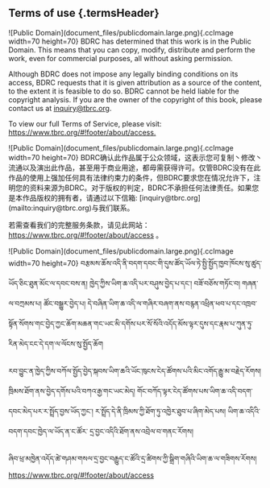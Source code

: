 ## Terms of use {.termsHeader}

<div class="terms">

<div class="en">
![Public Domain](document_files/publicdomain.large.png){.ccImage width=70 height=70} BDRC has determined that this work is in the Public Domain. This means that you can copy, modify, distribute and perform the work, even for commercial purposes, all without asking permission. 

Although BDRC does not impose any legally binding conditions on its access, BDRC requests that it is given attribution as a source of the content, to the extent it is feasible to do so. BDRC cannot be held liable for the copyright analysis. If you are the owner of the copyright of this book, please contact us at [inquiry@tbrc.org](mailto:inquiry@tbrc.org).
  
To view our full Terms of Service, please visit: <https://www.tbrc.org/#!footer/about/access.>
</div>


<div class="zh">
![Public Domain](document_files/publicdomain.large.png){.ccImage width=70 height=70}  BDRC确认此作品属于公众领域，这表示您可复制丶修改丶流通以及演出此作品，甚至用于商业用途，都毋需获得许可。仅管BDRC没有在此作品的使用上强加任何具有法律约束力的条件，但BDRC要求您在情况允许下，注明您的资料来源为BDRC。对于版权的判定，BDRC不承担任何法律责任。如果您是本作品版权的拥有者，请通过以下信箱: [inquiry@tbrc.org](mailto:inquiry@tbrc.org)与我们联系。

若需查看我们的完整服务条款，请见此网站：
<https://www.tbrc.org/#!footer/about/access>
。
</div>


<div class="bo">
![Public Domain](document_files/publicdomain.large.png){.ccImage width=70 height=70} བརྩམས་ཆོས་འདི་ནི་བདག་དབང་གི་དུས་ཚོད་ཡོལ་ཏེ་སྤྱི་སྤྱོད་ཁྱབ་ཁོངས་སུ་ཚུད་ཡོད་ཅིང་ཐུན་མོང་ལ་དབང་བས་ན། ཁྱེད་ཀྱིས་ཡིག་ཆ་འདི་པར་བཤུས་བྱེད་པ་དང་། བཟོ་བཅོས་གཏོང་བ། གཞན་ལ་བཀྲམས་པ། ཚོང་བསྒྱུར་བྱེད་པ། དེ་བཞིན་ཡིག་ཆ་འདི་ལ་གཞིར་བཞག་ནས་བརྙན་འཕྲིན་ཕབ་པ་དང་འཁྲབ་སྟོན་སོགས་གང་བྱེད་ཀྱང་ཆོག་མཆན་གང་ཡང་མི་དགོས་པར་སོ་སོའི་འདོད་མོས་ལྟར་དུས་དང་རྣམ་པ་ཀུན་ཏུ་རིན་མེད་ངང་དེ་དག་ལ་ལོངས་སུ་སྤྱོད་ཆོག

རབ་བྱུང་ན་ཁྱེད་ཀྱིས་བཀོལ་སྤྱོད་བྱེད་སྐབས་ཡིག་ཆའི་ཡོང་ཁུངས་ངེད་ཚོགས་པའི་མིང་འགོད་རྒྱུ་མ་བརྗེད་རོགས། ཁྲིམས་ཐོག་ནས་བྱེད་དགོས་པའི་བཀའ་རྒྱ་གང་ཡང་མེད། གོང་བཀོད་ལྟར་ངེད་ཚོགས་པས་ཡིག་ཆ་འདི་བདག་དབང་མེད་པར་ར་སྤྲོད་བྱས་ཡོད་ཀྱང་། ར་སྤྲོད་དེ་ནི་ཁྲིམས་ཀྱི་ཐོག་ཏུ་འཁྱེར་ཐུབ་པ་ཞིག་མེད་པས། ཡིག་ཆ་འདིའི་བདག་དབང་ཁྱེད་ལ་ཡོད་ན་ང་ཚོར་ དྲ་བྱང་འདིའི་ཐོག་ནས་འབྲེལ་བ་གནང་རོགས།

ཞིབ་ཕྲ་མཁྱེན་འདོད་ཚེ་གཤམ་གསལ་དྲ་བྱང་བརྒྱུད་ང་ཚོའི་དྲ་ཚིགས་ཀྱི་སྒྲིག་གཞིའི་ཡིག་ཆ་ལ་གཟིགས་རོགས། <https://www.tbrc.org/#!footer/about/access>
</div>

</div>